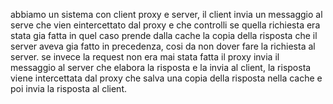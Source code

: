 abbiamo un sistema con client proxy e server, il client invia un messaggio al serve che vien eintercettato dal proxy  e che controlli se quella richiesta era stata gia fatta in quel caso prende dalla cache la copia della risposta che il server aveva gia fatto in precedenza, cosi da non dover fare la richiesta al server.
se invece la request non era mai stata fatta il proxy invia il messaggio al server che elabora la risposta e la invia al client, la risposta viene intercettata dal proxy che salva una copia della risposta nella cache e poi invia la risposta al client.
